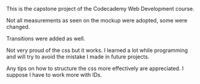This is the capstone project of the Codecademy Web Development course.

Not all measurements as seen on the mockup were adopted, some were changed.

Transitions were added as well.

Not very proud of the css but it works. I learned a lot while programming and will try to avoid the mistake I made in future projects.

Any tips on how to structure the css more effectively are appreciated. I suppose I have to work more with IDs. 

